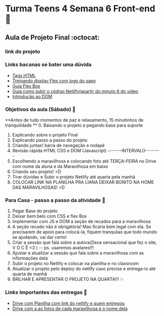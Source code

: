 
# Turma Teens 4  Semana 6 Front-end 💜
## Aula de Projeto Final  :octocat:

### link do projeto 


### Links bacanas se bater uma dúvida

* [Tags HTML](https://developer.mozilla.org/pt-BR/docs/Web/HTML/Element)
* [Treinando display Flex com jogo do sapo](https://flexboxfroggy.com/#pt-br)
* [Guia Flex Box](https://origamid.com/projetos/flexbox-guia-completo/)
* [Guia como subir o código Netlify(apartir do minuto 6 do vídeo](https://www.youtube.com/watch?v=wpbo183GXIA)
* [Introdução ao DOM ](https://developer.mozilla.org/pt-BR/docs/Web/API/Document_Object_Model/Introduction)

### Objetivos da aula (Sábado)  :metal:
**Antes de tudo momentos de paz e relaxamento, 15 minutinhos de tranquilidade **
0. Baixando o projeto e pegando base para suporte
1. Explicando sobre o projeto Final 
2. Explicando passo a passo do projeto 
3. Criando juntas! barra de navegação e rodapé
4. Revisão rápida HTML CSS e DOM (Javascript)
-------INTERVALO--------
5. Escolhendo a maravilhosa e colocando foto até TERÇA-FEIRA no Drive com nome da aluna e da Maravilhosa em baixo
6. Criando seu projeto! =D 
7. Tirar dúvidas e Subir o projeto Netlify até quarta pela manhã 
9. COLOCAR LINK NA PLANILHA PRA LIANA DEIXAR BONITO NA HOME DAS MARAVILHOSAS! =D

### Para Casa - passo a passo da atividade  :rocket:

1. Pegar Base do projeto 
1. Deixar bem belo com CSS e flex Box 
3. Implementar com JS e DOM a seção de recados para a maravilhosa  
4. A seção recado não é obrigatória! Mas ficaria bem legal com ela. Se precisarem de apoio para colocá-la, fiquem tranquilas que todo mundo se ajudando, vai dar certo!
5. Criar a sessão que fala sobre a autora(Deva sensacional que fez o site, V O C Ê <3 ) -- ps. usaremos avatares!!! 
6. Ajustar e atualizar a sessão que fala sobre a maravilhosa com as informações dela
7. Subir o projeto no Netlify e colocar na planilha e no classroom
8. Atualizar o projeto pelo deploy do netlify caso precise e entrega-lo até quarta de manhã 
9. BRILHAR E APRESENTAR O PROJETO NA QUARTA!!! :sparkles:


### Links Importantes das entregas :rocket:
* [Drive com Planilha com link do netlify e quem entregou](https://docs.google.com/spreadsheets/d/1Pjr4L9q57IRa9XqiyknwaXG9nO_SDWCkfVBO3zaTLak/edit?usp=sharing)
* [Drive com a as fotos de cada maravilhosa e o nome dela](https://drive.google.com/drive/folders/11NJKENeMgT65bnw3aEJWxQyPnMP7yRLt?usp=sharing)
